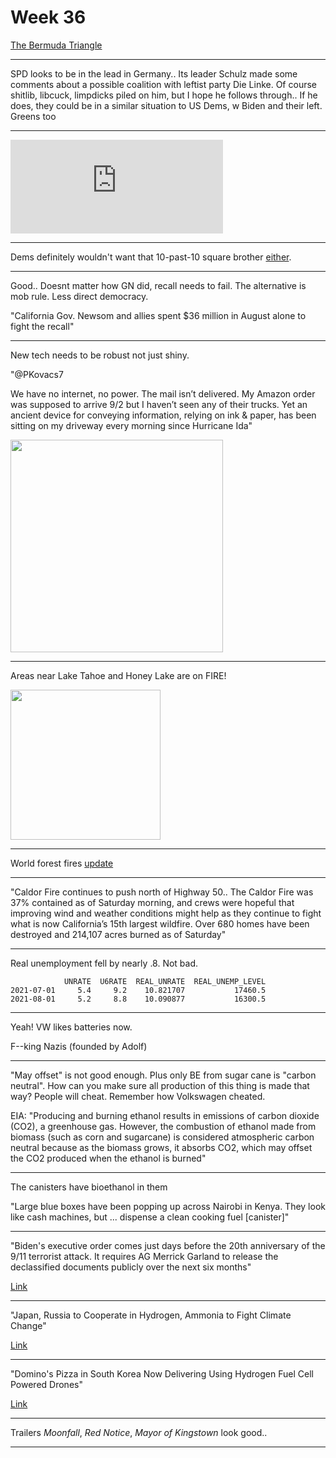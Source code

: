 # Week 36


[The Bermuda Triangle](2021/08/bermuda.md)

---

SPD looks to be in the lead in Germany.. Its leader Schulz made some
comments about a possible coalition with leftist party Die Linke. Of
course shitlib, libcuck, limpdicks piled on him, but I hope he follows
through.. If he does, they could be in a similar situation to US Dems,
w Biden and their left. Greens too

---

<iframe width="340"  src="https://www.youtube.com/embed/0Flsg_mzG-M?start=34" title="YouTube video player" frameborder="0" allow="accelerometer; autoplay; clipboard-write; encrypted-media; gyroscope; picture-in-picture" allowfullscreen></iframe>

---

Dems definitely wouldn't want that 10-past-10 square brother [either](https://youtu.be/IFqVNPwsLNo?t=1694).

---

Good.. Doesnt matter how GN did, recall needs to fail. The alternative
is mob rule. Less direct democracy.

"California Gov. Newsom and allies spent $36 million in August alone to
fight the recall"

---

New tech needs to be robust not just shiny.

"@PKovacs7

We have no internet, no power. The mail isn’t delivered. My Amazon
order was supposed to arrive 9/2 but I haven’t seen any of their
trucks. Yet an ancient device for conveying information, relying on
ink & paper, has been sitting on my driveway every morning since
Hurricane Ida"

<img width="340" src="https://pbs.twimg.com/media/E-XvSukWEBAqIQN?format=jpg&name=small"/>

---

Areas near Lake Tahoe and Honey Lake are on FIRE!

<img width="240" src="https://pbs.twimg.com/media/E-c4TDgXoAMZZEs?format=png&name=small"/>

---

World forest fires [update](2019/05/natdisaster.md#fires)

---

"Caldor Fire continues to push north of Highway 50.. The Caldor Fire
was 37% contained as of Saturday morning, and crews were hopeful that
improving wind and weather conditions might help as they continue to
fight what is now California’s 15th largest wildfire. Over 680 homes
have been destroyed and 214,107 acres burned as of Saturday"

---

Real unemployment fell by nearly .8. Not bad.

```
            UNRATE  U6RATE  REAL_UNRATE  REAL_UNEMP_LEVEL
2021-07-01     5.4     9.2    10.821707           17460.5
2021-08-01     5.2     8.8    10.090877           16300.5
```

---

Yeah! VW likes batteries now.

F--king Nazis (founded by Adolf)

---

"May offset" is not good enough. Plus only BE from sugar cane is
"carbon neutral". How can you make sure all production of this thing
is made that way? People will cheat. Remember how Volkswagen cheated.

EIA: "Producing and burning ethanol results in emissions of carbon
dioxide (CO2), a greenhouse gas. However, the combustion of ethanol
made from biomass (such as corn and sugarcane) is considered
atmospheric carbon neutral because as the biomass grows, it absorbs
CO2, which may offset the CO2 produced when the ethanol is burned"

---

The canisters have bioethanol in them

"Large blue boxes have been popping up across Nairobi in Kenya. They
look like cash machines, but ... dispense a clean cooking fuel [canister]"

---

"Biden's executive order comes just days before the 20th anniversary of
the 9/11 terrorist attack. It requires AG Merrick Garland to release
the declassified documents publicly over the next six months"

[Link](https://www.politico.com/news/2021/09/03/9-11-documents-declassification-509468)

---

"Japan, Russia to Cooperate in Hydrogen, Ammonia to Fight Climate Change"

[Link](https://bit.ly/3BziXzN)

---

"Domino's Pizza in South Korea Now Delivering Using Hydrogen Fuel Cell
Powered Drones"

[Link](https://bit.ly/3yy1uWn )

---

Trailers *Moonfall*, *Red Notice*, *Mayor of Kingstown* look good.. 

---
